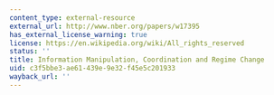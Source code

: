 ```yaml
---
content_type: external-resource
external_url: http://www.nber.org/papers/w17395
has_external_license_warning: true
license: https://en.wikipedia.org/wiki/All_rights_reserved
status: ''
title: Information Manipulation, Coordination and Regime Change
uid: c3f5bbe3-ae61-439e-9e32-f45e5c201933
wayback_url: ''
---
```

